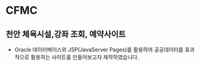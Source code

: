 # CFMC
## 천안 체육시설,강좌 조회, 예약사이트
-  Oracle 데이터베이스와 JSP(JavaServer Pages)를 활용하여 공공데이터를 효과적으로 활용하는 사이트를 만들어보고자 제작하였습니다.
